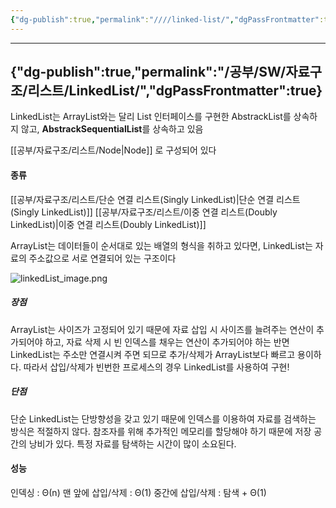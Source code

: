 ```yaml
---
{"dg-publish":true,"permalink":"////linked-list/","dgPassFrontmatter":true}
---
```



---
{"dg-publish":true,"permalink":"/공부/SW/자료구조/리스트/LinkedList/","dgPassFrontmatter":true}
---

LinkedList는 ArrayList와는 달리 List 인터페이스를 구현한 AbstrackList를 상속하지 않고, **AbstrackSequentialList**를 상속하고 있음

[[공부/자료구조/리스트/Node\|Node]] 로 구성되어 있다

#### 종류
[[공부/자료구조/리스트/단순 연결 리스트(Singly LinkedList)\|단순 연결 리스트(Singly LinkedList)]]
[[공부/자료구조/리스트/이중 연결 리스트(Doubly LinkedList)\|이중 연결 리스트(Doubly LinkedList)]]

ArrayList는 데이터들이 순서대로 있는 배열의 형식을 취하고 있다면,
LinkedList는 자료의 주소값으로 서로 연결되어 있는 구조이다

![linkedList_image.png](/img/user/첨부파일/linkedList_image.png)

##### 장점
ArrayList는 사이즈가 고정되어 있기 때문에 자료 삽입 시 사이즈를 늘려주는 연산이 추가되어야 하고, 자료 삭제 시 빈 인덱스를 채우는 연산이 추가되어야 하는 반면
LinkedList는 주소만 연결시켜 주면 되므로 추가/삭제가 ArrayList보다 빠르고 용이하다.
따라서 삽입/삭제가 빈번한 프로세스의 경우 LinkedList를 사용하여 구현!

##### 단점
단순 LinkedList는 단방향성을 갖고 있기 때문에 인덱스를 이용하여 자료를 검색하는 방식은 적절하지 않다.
참조자를 위해 추가적인 메모리를 할당해야 하기 때문에 저장 공간의 낭비가 있다.
특정 자료를 탐색하는 시간이 많이 소요된다.

#### 성능
인덱싱 : Θ(n)
맨 앞에 삽입/삭제 : Θ(1)
중간에 삽입/삭제 : 탐색 + Θ(1)